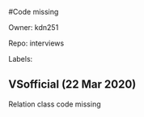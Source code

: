 #Code missing 

Owner: kdn251

Repo: interviews

Labels: 

## VSofficial (22 Mar 2020)

Relation class code missing 


